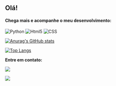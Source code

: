 <h2>Olá!</h2>
  <h4>Chega mais e acompanhe o meu desenvolvimento:</h4>

![Python](https://img.shields.io/badge/Python-FFD43B?style=for-the-badge&logo=python&logoColor=blue)
![Html5](https://img.shields.io/badge/HTML5-E34F26?style=for-the-badge&logo=html5&logoColor=white)
![CSS](https://img.shields.io/badge/CSS3-1572B6?style=for-the-badge&logo=css3&logoColor=white)

[![Anurag's GitHub stats](https://github-readme-stats.vercel.app/api?username=Amabilereis&show_icons=true&theme=dracula)](https://github.com/anuraghazra/github-readme-stats)

[![Top Langs](https://github-readme-stats.vercel.app/api/top-langs/?username=Amabilereis&layout=demo)](https://github.com/anuraghazra/github-readme-stats)

<strong>Entre em contato:<strong>

<a href='https://api.whatsapp.com/send?phone=5511981644067&text=Ol%C3%A1%2C%20Amabile!'> <img src='https://img.shields.io/badge/WhatsApp-25D366?style=for-the-badge&logo=whatsapp&logoColor=white'></a>

<a href='https://www.linkedin.com/in/amabile-fonseca-4260a6160/'> <img src='https://img.shields.io/badge/LinkedIn-0077B5?style=for-the-badge&logo=linkedin&logoColor=white'> </a>
    
    



